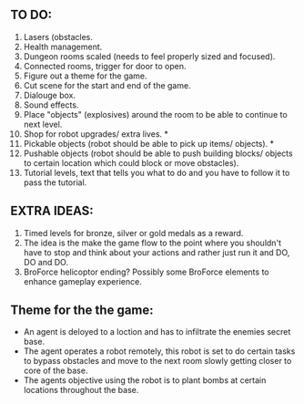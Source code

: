## TO DO:
1. Lasers (obstacles.
2. Health management.
3. Dungeon rooms scaled (needs to feel properly sized and focused).
4. Connected rooms, trigger for door to open.
5. Figure out a theme for the game.
6. Cut scene for the start and end of the game.
7. Dialouge box.
8. Sound effects.
9. Place "objects" (explosives) around the room to be able to continue to next level.
10. Shop for robot upgrades/ extra lives. *
11. Pickable objects (robot should be able to pick up items/ objects). *
12. Pushable objects (robot should be able to push building blocks/ objects to certain location which could block or move obstacles).
13. Tutorial levels, text that tells you what to do and you have to follow it to pass the tutorial.

## EXTRA IDEAS:
1. Timed levels for bronze, silver or gold medals as a reward.
2. The idea is the make the game flow to the point where you shouldn't have to stop and think about your actions and rather just run it and DO, DO and DO.
3. BroForce helicoptor ending? Possibly some BroForce elements to enhance gameplay experience.

## Theme for the the game:
- An agent is deloyed to a loction and has to infiltrate the enemies secret base. 
- The agent operates a robot remotely, this robot is set to do certain tasks to bypass obstacles and move to the next room slowly getting closer to core of the base.
- The agents objective using the robot is to plant bombs at certain locations throughout the base. 
             
